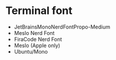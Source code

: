 # Terminal font

- JetBrainsMonoNerdFontPropo-Medium
- Meslo Nerd Font
- FiraCode Nerd Font
- Meslo (Apple only)
- Ubuntu/Mono